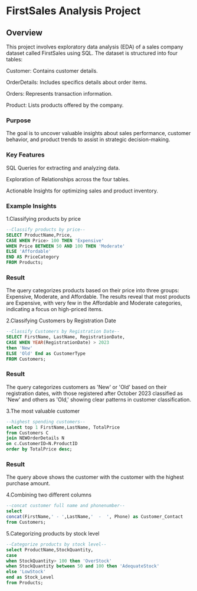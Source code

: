 # FirstSales Analysis Project
## Overview
This project involves exploratory data analysis (EDA) of a sales company dataset called FirstSales using SQL. The dataset is structured into four tables:

Customer: Contains customer details.

OrderDetails: Includes specifics details about order items.

Orders: Represents transaction information.

Product: Lists products offered by the company.

### Purpose
The goal is to uncover valuable insights about sales performance, customer behavior, and product trends to assist in strategic decision-making.

### Key Features
SQL Queries for extracting and analyzing data.

Exploration of Relationships across the four tables.

Actionable Insights for optimizing sales and product inventory.

### Example Insights

1.Classifying products by price

```sql
--Classify products by price--
SELECT ProductName,Price,
CASE WHEN Price> 100 THEN 'Expensive'
WHEN Price BETWEEN 50 AND 100 THEN 'Moderate'
ELSE 'Affordable'
END AS PriceCategory
FROM Products;
```
### Result
The query categorizes products based on their price into three groups: Expensive, Moderate, and Affordable. The results reveal that most products are Expensive, with very few in the Affordable and Moderate categories, indicating a focus on high-priced items.

2.Classifying Customers by Registration Date
```sql
--Classify Customers by Registration Date--
SELECT FirstName, LastName, RegistrationDate,
CASE WHEN YEAR(RegistrationDate) > 2023
then 'New'
ELSE 'Old' End as CustomerType
FROM Customers;
```
### Result
The query categorizes customers as 'New' or 'Old' based on their registration dates, with those registered after October 2023 classified as 'New' and others as 'Old,' showing clear patterns in customer classification.

3.The most valuable customer
```sql
--highest spending customers--     
select top 1 FirstName,LastName, TotalPrice
from Customers C
join NEWOrderDetails N
on c.CustomerID=N.ProductID
order by TotalPrice desc;
```
### Result
The query above shows the customer with the customer with the highest purchase amount.

4.Combining two different columns
```sql
--concat customer full name and phonenumber--
select
concat(FirstName,' - ',LastName,'  -  ', Phone) as Customer_Contact
from Customers;
```

5.Categorizing products by stock level
```sql
--Categorize products by stock level--
select ProductName,StockQuantity,
case 
when StockQuantity> 100 then 'OverStock'
when StockQuantity between 50 and 100 then 'AdequateStock'
else 'LowStock'
end as Stock_Level
from Products;
```
